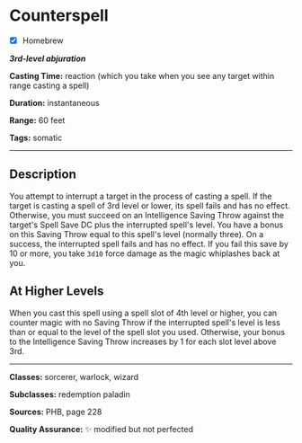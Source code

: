 # Counterspell

- [x] Homebrew

***3rd-level abjuration***

**Casting Time:** reaction (which you take when you see any target within range casting a spell)

**Duration:** instantaneous

**Range:** 60 feet

**Tags:** somatic

---

## Description
You attempt to interrupt a target in the process of casting a spell.
If the target is casting a spell of 3rd level or lower, its spell fails and has no effect.
Otherwise, you must succeed on an Intelligence Saving Throw against the target's Spell Save DC plus the interrupted spell's level.
You have a bonus on this Saving Throw equal to this spell's level (normally three).
On a success, the interrupted spell fails and has no effect.
If you fail this save by 10 or more, you take `3d10` force damage as the magic whiplashes back at you.

## At Higher Levels
When you cast this spell using a spell slot of 4th level or higher, you can counter magic with no Saving Throw if the interrupted spell's level is less than or equal to the level of the spell slot you used.
Otherwise, your bonus to the Intelligence Saving Throw increases by 1 for each slot level above 3rd.

---

**Classes:** sorcerer, warlock, wizard

**Subclasses:** redemption paladin

**Sources:** PHB, page 228

**Quality Assurance:** :sparkles: modified but not perfected
